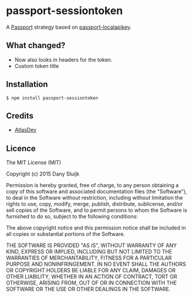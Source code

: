 # passport-sessiontoken

A [Passport](https://github.com/jaredhanson/passport) strategy based on [passport-localapikey](https://github.com/cholalabs/passport-localapikey).

## What changed?
 - Now also looks in headers for the token.
 - Custom token title

## Installation
    $ npm install passport-sessiontoken
    
## Credits
 - [AtlasDev](https://www.atlasdev.nl)

## Licence
The MIT License (MIT)

Copyright (c) 2015 Dany Sluijk

Permission is hereby granted, free of charge, to any person obtaining a copy
of this software and associated documentation files (the "Software"), to deal
in the Software without restriction, including without limitation the rights
to use, copy, modify, merge, publish, distribute, sublicense, and/or sell
copies of the Software, and to permit persons to whom the Software is
furnished to do so, subject to the following conditions:

The above copyright notice and this permission notice shall be included in all
copies or substantial portions of the Software.

THE SOFTWARE IS PROVIDED "AS IS", WITHOUT WARRANTY OF ANY KIND, EXPRESS OR
IMPLIED, INCLUDING BUT NOT LIMITED TO THE WARRANTIES OF MERCHANTABILITY,
FITNESS FOR A PARTICULAR PURPOSE AND NONINFRINGEMENT. IN NO EVENT SHALL THE
AUTHORS OR COPYRIGHT HOLDERS BE LIABLE FOR ANY CLAIM, DAMAGES OR OTHER
LIABILITY, WHETHER IN AN ACTION OF CONTRACT, TORT OR OTHERWISE, ARISING FROM,
OUT OF OR IN CONNECTION WITH THE SOFTWARE OR THE USE OR OTHER DEALINGS IN THE
SOFTWARE.
